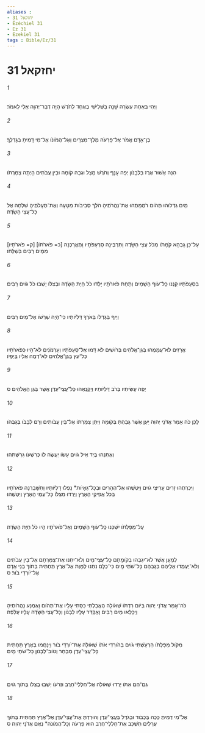```yaml
---
aliases : 
- יחזקאל 31
- Ézéchiel 31
- Ez 31
- Ezekiel 31
tags : Bible/Ez/31
---
```


# יחזקאל 31

###### 1
וַיְהִי בְּאַחַת עֶשְׂרֵה שָׁנָה בַּשְּׁלִישִׁי בְּאֶחָד לַחֹדֶשׁ הָיָה דְבַר־יְהוָה אֵלַי לֵאמֹר׃
###### 2
בֶּן־אָדָם אֱמֹר אֶל־פַּרְעֹה מֶלֶךְ־מִצְרַיִם וְאֶל־הֲמֹונֹו אֶל־מִי דָּמִיתָ בְגָדְלֶךָ׃
###### 3
הִנֵּה אַשּׁוּר אֶרֶז בַּלְּבָנֹון יְפֵה עָנָף וְחֹרֶשׁ מֵצַל וּגְבַהּ קֹומָה וּבֵין עֲבֹתִים הָיְתָה צַמַּרְתֹּו׃
###### 4
מַיִם גִּדְּלוּהוּ תְּהֹום רֹמְמָתְהוּ אֶת־נַהֲרֹתֶיהָ הֹלֵךְ סְבִיבֹות מַטָּעָהּ וְאֶת־תְּעָלֹתֶיהָ שִׁלְחָה אֶל כָּל־עֲצֵי הַשָּׂדֶה׃
###### 5
עַל־כֵּן גָּבְהָא קֹמָתֹו מִכֹּל עֲצֵי הַשָּׂדֶה וַתִּרְבֶּינָה סַרְעַפֹּתָיו וַתֶּאֱרַכְנָה [כ= פֹארֹתֹו] [ק= פֹארֹתָיו] מִמַּיִם רַבִּים בְּשַׁלְּחֹו׃
###### 6
בִּסְעַפֹּתָיו קִנְנוּ כָּל־עֹוף הַשָּׁמַיִם וְתַחַת פֹּארֹתָיו יָלְדוּ כֹּל חַיַּת הַשָּׂדֶה וּבְצִלֹּו יֵשְׁבוּ כֹּל גֹּויִם רַבִּים׃
###### 7
וַיְּיִף בְּגָדְלֹו בְּאֹרֶךְ דָּלִיֹּותָיו כִּי־הָיָה שָׁרְשֹׁו אֶל־מַיִם רַבִּים׃
###### 8
אֲרָזִים לֹא־עֲמָמֻהוּ בְּגַן־אֱלֹהִים בְּרֹושִׁים לֹא דָמוּ אֶל־סְעַפֹּתָיו וְעַרְמֹנִים לֹא־הָיוּ כְּפֹארֹתָיו כָּל־עֵץ בְּגַן־אֱלֹהִים לֹא־דָמָה אֵלָיו בְּיָפְיֹו׃
###### 9
יָפֶה עֲשִׂיתִיו בְּרֹב דָּלִיֹּותָיו וַיְקַנְאֻהוּ כָּל־עֲצֵי־עֵדֶן אֲשֶׁר בְּגַן הָאֱלֹהִים׃ ס
###### 10
לָכֵן כֹּה אָמַר אֲדֹנָי יְהוִה יַעַן אֲשֶׁר גָּבַהְתָּ בְּקֹומָה וַיִּתֵּן צַמַּרְתֹּו אֶל־בֵּין עֲבֹותִים וְרָם לְבָבֹו בְּגָבְהֹו׃
###### 11
וְאֶתְּנֵהוּ בְּיַד אֵיל גֹּויִם עָשֹׂו יַעֲשֶׂה לֹו כְּרִשְׁעֹו גֵּרַשְׁתִּהוּ׃
###### 12
וַיִּכְרְתֻהוּ זָרִים עָרִיצֵי גֹויִם וַיִּטְּשֻׁהוּ אֶל־הֶהָרִים וּבְכָל־גֵּאָיֹות* נָפְלוּ דָלִיֹּותָיו וַתִּשָּׁבַרְנָה פֹארֹתָיו בְּכֹל אֲפִיקֵי הָאָרֶץ וַיֵּרְדוּ מִצִּלֹּו כָּל־עַמֵּי הָאָרֶץ וַיִּטְּשֻׁהוּ׃
###### 13
עַל־מַפַּלְתֹּו יִשְׁכְּנוּ כָּל־עֹוף הַשָּׁמָיִם וְאֶל־פֹּארֹתָיו הָיוּ כֹּל חַיַּת הַשָּׂדֶה׃
###### 14
לְמַעַן אֲשֶׁר לֹא־יִגְבְּהוּ בְקֹומָתָם כָּל־עֲצֵי־מַיִם וְלֹא־יִתְּנוּ אֶת־צַמַּרְתָּם אֶל־בֵּין עֲבֹתִים וְלֹא־יַעַמְדוּ אֵלֵיהֶם בְּגָבְהָם כָּל־שֹׁתֵי מָיִם כִּי־כֻלָּם נִתְּנוּ לַמָּוֶת אֶל־אֶרֶץ תַּחְתִּית בְּתֹוךְ בְּנֵי אָדָם אֶל־יֹורְדֵי בֹור׃ ס
###### 15
כֹּה־אָמַר אֲדֹנָי יְהוִה בְּיֹום רִדְתֹּו שְׁאֹולָה הֶאֱבַלְתִּי כִּסֵּתִי עָלָיו אֶת־תְּהֹום וָאֶמְנַע נַהֲרֹותֶיהָ וַיִּכָּלְאוּ מַיִם רַבִּים וָאַקְדִּר עָלָיו לְבָנֹון וְכָל־עֲצֵי הַשָּׂדֶה עָלָיו עֻלְפֶּה׃
###### 16
מִקֹּול מַפַּלְתֹּו הִרְעַשְׁתִּי גֹויִם בְּהֹורִדִי אֹתֹו שְׁאֹולָה אֶת־יֹורְדֵי בֹור וַיִּנָּחֲמוּ בְּאֶרֶץ תַּחְתִּית כָּל־עֲצֵי־עֵדֶן מִבְחַר וְטֹוב־לְבָנֹון כָּל־שֹׁתֵי מָיִם׃
###### 17
גַּם־הֵם אִתֹּו יָרְדוּ שְׁאֹולָה אֶל־חַלְלֵי־חָרֶב וּזְרֹעֹו יָשְׁבוּ בְצִלֹּו בְּתֹוךְ גֹּויִם׃
###### 18
אֶל־מִי דָמִיתָ כָּכָה בְּכָבֹוד וּבְגֹדֶל בַּעֲצֵי־עֵדֶן וְהוּרַדְתָּ אֶת־עֲצֵי־עֵדֶן אֶל־אֶרֶץ תַּחְתִּית בְּתֹוךְ עֲרֵלִים תִּשְׁכַּב אֶת־חַלְלֵי־חֶרֶב הוּא פַרְעֹה וְכָל־הֲמֹונֹה* נְאֻם אֲדֹנָי יְהוִה׃ ס
